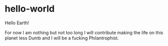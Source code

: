 # hello-world

Hello Earth!

For now I am nothing but not too long I will contribute making the life on this planet less Dumb and I will be a fucking Philantrophist.
